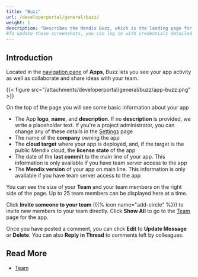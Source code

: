 ```yaml
---
title: "Buzz"
url: /developerportal/general/buzz/
weight: 1
description: "Describes the Mendix Buzz, which is the landing page for working on a Mendix app."
#To update these screenshots, you can log in with credentials detailed in How to Update Screenshots Using Team Apps.
---
```


## Introduction

Located in the [navigation pane](/developerportal/#navigation-pane) of **Apps**, Buzz lets you see your app activity as well as collaborate and share ideas with your team. 

{{< figure src="/attachments/developerportal/general/buzz/app-buzz.png" >}}

On the top of the page you will see some basic information about your app

* The App **logo**, **name**, and **description**. If no **description** is provided, we write a placeholder text. If you're a project administrator, you can change any of these details in the [Settings](/developerportal/collaborate/general-settings) page
* The name of the **company** owning the app
* The **cloud target** where your app is deployed, and, if the target is the public Mendix cloud, the **license state** of the app
* The date of the **last commit** to the main line of your app. This information is only available if you have team server access to the app
* The **Mendix version** of your app on main line. This information is only available if you have team server access to the app

You can see the size of your **Team** and your team members on the right side of the page. Up to 25 team members can be displayed here at a time.

Click **Invite someone to your team** ({{% icon name="add-circle" %}}) to invite new members to your team directly. Click **Show All** to go to the [Team](/developerportal/general/team/) page for the app.

Once you have posted a comment, you can click **Edit** to **Update Message** or **Delete**. You can also **Reply in Thread** to comments left by colleagues.

## Read More

* [Team](/developerportal/general/team/)
